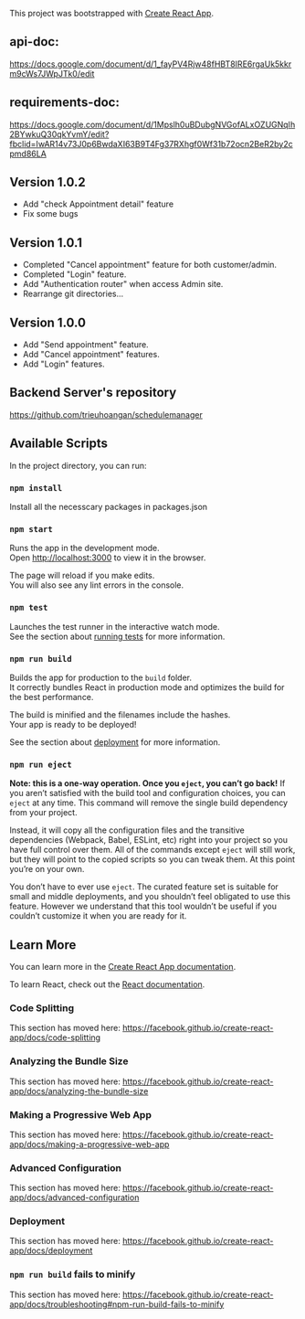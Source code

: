 This project was bootstrapped with [Create React App](https://github.com/facebook/create-react-app).
## api-doc: 
https://docs.google.com/document/d/1_fayPV4Rjw48fHBT8IRE6rgaUk5kkrm9cWs7JWpJTk0/edit

## requirements-doc: 
https://docs.google.com/document/d/1Mpslh0uBDubgNVGofALxOZUGNqIh2BYwkuQ30qkYvmY/edit?fbclid=IwAR14v73J0p6BwdaXI63B9T4Fg37RXhgf0Wf31b72ocn2BeR2by2cpmd86LA

## Version 1.0.2
-   Add "check Appointment detail" feature
-   Fix some bugs

## Version 1.0.1
-   Completed "Cancel appointment" feature for both customer/admin.
-   Completed "Login" feature.
-   Add "Authentication router" when access Admin site.
-   Rearrange git directories...

## Version 1.0.0
-   Add "Send appointment" feature.
-   Add "Cancel appointment" features.
-   Add "Login" features.

## Backend Server's repository
https://github.com/trieuhoangan/schedulemanager

## Available Scripts
In the project directory, you can run:

### `npm install`
Install all the necesscary packages in packages.json

### `npm start`
Runs the app in the development mode.<br>
Open [http://localhost:3000](http://localhost:3000) to view it in the browser.

The page will reload if you make edits.<br>
You will also see any lint errors in the console.

### `npm test`
Launches the test runner in the interactive watch mode.<br>
See the section about [running tests](https://facebook.github.io/create-react-app/docs/running-tests) for more information.

### `npm run build`
Builds the app for production to the `build` folder.<br>
It correctly bundles React in production mode and optimizes the build for the best performance.

The build is minified and the filenames include the hashes.<br>
Your app is ready to be deployed!

See the section about [deployment](https://facebook.github.io/create-react-app/docs/deployment) for more information.

### `npm run eject`

**Note: this is a one-way operation. Once you `eject`, you can’t go back!**
If you aren’t satisfied with the build tool and configuration choices, you can `eject` at any time. This command will remove the single build dependency from your project.

Instead, it will copy all the configuration files and the transitive dependencies (Webpack, Babel, ESLint, etc) right into your project so you have full control over them. All of the commands except `eject` will still work, but they will point to the copied scripts so you can tweak them. At this point you’re on your own.

You don’t have to ever use `eject`. The curated feature set is suitable for small and middle deployments, and you shouldn’t feel obligated to use this feature. However we understand that this tool wouldn’t be useful if you couldn’t customize it when you are ready for it.

## Learn More
You can learn more in the [Create React App documentation](https://facebook.github.io/create-react-app/docs/getting-started).

To learn React, check out the [React documentation](https://reactjs.org/).

### Code Splitting
This section has moved here: https://facebook.github.io/create-react-app/docs/code-splitting

### Analyzing the Bundle Size
This section has moved here: https://facebook.github.io/create-react-app/docs/analyzing-the-bundle-size

### Making a Progressive Web App
This section has moved here: https://facebook.github.io/create-react-app/docs/making-a-progressive-web-app

### Advanced Configuration
This section has moved here: https://facebook.github.io/create-react-app/docs/advanced-configuration

### Deployment
This section has moved here: https://facebook.github.io/create-react-app/docs/deployment

### `npm run build` fails to minify
This section has moved here: https://facebook.github.io/create-react-app/docs/troubleshooting#npm-run-build-fails-to-minify
